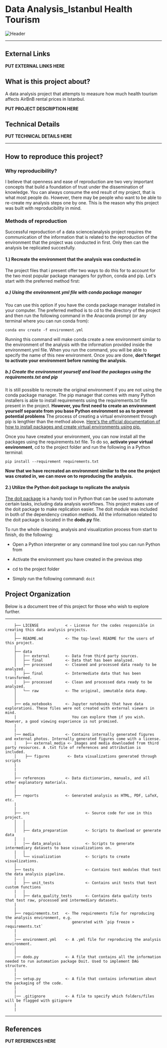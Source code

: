 # Data Analysis_Istanbul Health Tourism #

![Header]()

* * *

## External Links ##

**PUT EXTERNAL LINKS HERE**

## What is this project about? ##

A data analysis project that attempts to measure how much health tourism affects AirBnB rental prices in Istanbul.

**PUT PROJECT DESCRIPTION HERE**

## Technical Details ##

**PUT TECHNICAL DETAILS HERE**

* * *

## How to reproduce this project? ##

### Why reproducibility? ###

I believe that openness and ease of reproduction are two very important concepts that build a foundation of trust under the dissemination of knowledge. You can always consume the end result of my project, that is what most people do. However, there may be people who want to be able to re-create my analysis steps one by one. This is the reason why this project was built with reproducibility in mind.

### Methods of reproduction ###

Successful reproduction of a data science/analysis project requires the communication of the information that is related to the reproduction of the environment that the project was conducted in first. Only then can the analysis be replicated succesfully.  

#### 1.) Recreate the environment that the analysis was conducted in ####

The project files that i present offer two ways to do this for to account for the two most popular package managers for python, conda and pip. Let's start with the preferred method first:

##### a.) Using the environment.yml file with conda package manager #####

You can use this option if you have the conda package manager installed in your computer. The preferred method is to cd to the directory of the project and then run the following command in the Anaconda prompt (or any terminal where you can run conda from):

`conda env create -f environment.yml`

Running this command will make conda create a new environment similar to the environment of the analysis with the information provided inside the environment.yml file. When you run the command, you will be able to specify the name of this new environment. Once you are done, **don't forget to activate your environment before running the analysis.**

##### b.) Create the environment yourself and load the packages using the requirements.txt and pip #####

It is still possible to recreate the original environment if you are not using the conda package manager. The pip manager that comes with many Python installers is able to install requirements using the requirements.txt file present in the project. **However, you first need to create an environment yourself separate from you base Python environment so as to prevent potential problems** The process of creating a virtual environment through pip is lengthier than the method above. [Here's the official documentation of how to install packages and create virtual environments using pip.](https://packaging.python.org/guides/installing-using-pip-and-virtual-environments/)

Once you have created your environment, you can now install all the packages using the requirements.txt file. To do so, **activate your virtual environment**, cd to the project folder and run the following in a Python terminal:

`pip install --requirement requirements.txt`

**Now that we have recreated an environment similar to the one the project was created in, we can move on to reproducing the analysis.**

#### 2.) Utilize the Python doit package to replicate the analysis ####

[The doit package](https://pydoit.org/) is a handy tool in Python that can be used to automate certain tasks, including data analysis workflows. This project makes use of the doit package to make replication easier. The doit module was included in both of the dependency creation methods. All the information related to the doit package is located in the **dodo.py** file.

To run the whole cleaning, analysis and visualization process from start to finish, do the following:

* Open a Python interpreter or any command line tool you can run Python from

* Activate the environment you have created in the previous step

* cd to the project folder

* Simply run the following command: `doit`

## Project  Organization ##

Below is a document tree of this project for those who wish to explore further.

--------
```
    ├── LICENSE            < - License for the codes responsible in creating this data analysis projects.
    |
    ├── README.md          <- The top-level README for the users of this project.
    |
    ├── data
    │   ├── external       <- Data from third party sources.
    │   ├── final          <- Data that has been analyzed.
    │   ├── processed      <- Cleaned and processed data ready to be analyzed.
    │   ├── final          <- Intermediate data that has been transformed.
    │   ├── processed      <- Clean and processed data ready to be analyzed.
    │   └── raw            <- The original, immutable data dump.
    │
    │
    ├── eda_notebooks      <- Jupyter notebooks that have data explorations. These files were not created with external viewers in mind.
    |                         You can explore them if you wish. However, a good viewing experience is not promised.
    |
    |
    |── media              <- Contains internally generated figures and external photos. Internally generated figures come with a license.
    |    ├── external_media <- Images and media downloaded from third party resources. A .txt file of references and attribution is included.
    │    ├── figures        <- Data visualizations generated through scripts
    |                                             
    |
    |
    ├── references         <- Data dictionaries, manuals, and all other explanatory materials.
    │
    |
    ├── reports            <- Generated analysis as HTML, PDF, LaTeX, etc.
    |
    |
    ├── src                         <- Source code for use in this project.
    │   |
    │   │
    │   ├── data_preparation        <- Scripts to download or generate data
    │   |
    |   |── data_analysis           <- Scripts to generate intermediary datasets to base visualizations on.                           
    |   |   
    │   └── visualization           <- Scripts to create visualizations.
    │       
    ├── tests                       <- Contains test modules that test the data analysis pipeline.
    |   |
    |   ├── unit_tests              <- Contains unit tests that test custom functions
    |   |
    |   ├── data_quality_tests      <- Contains data quality tests that test raw, processed and intermediary datasets.
    |                        
    |
    ├── requirements.txt   <- The requirements file for reproducing the analysis environment, e.g.
    │                         generated with `pip freeze > requirements.txt`
    |
    |
    |── environment.yml    <- A .yml file for reproducing the analysis environment.
    |
    │
    |── dodo.py            <- A file that contains all the information needed to run automation package Doit. Used to implement DAG structure.
    |
    |
    |── setup.py           <- A file that contains information about the packaging of the code.
    |
    |
    |── .gitignore         <- A file to specify which folders/files will be flagged with gitignore
    |
    |
```
--------

## References ##

**PUT REFERENCES HERE**

